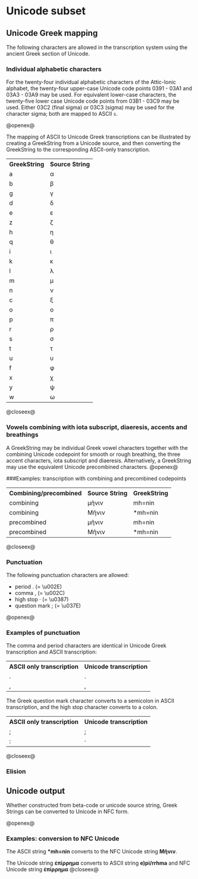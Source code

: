 # Unicode subset #



## Unicode Greek mapping ##

The following characters are allowed in the transcription system using the ancient Greek section of Unicode.

### Individual alphabetic characters ###



For the twenty-four individual alphabetic characters of the Attic-Ionic alphabet, the
twenty-four upper-case Unicode code points 0391 - 03A1 and 03A3 - 03A9 may be used.  For equivalent lower-case characters, the  twenty-five lower case Unicode code points from 03B1 - 03C9 may be used.  Either 03C2 (final sigma) or 03C3 (sigma) may be used for the character sigma;  both are mapped to ASCII `s`.


@openex@

The mapping of ASCII to Unicode Greek transcriptions can be illustrated by creating a GreekString from a Unicode source, and then converting the GreekString to the corresponding ASCII-only transcription.

<table concordion:execute="#result = getBetaForUnicode(#src2)">

<tr>
	  <th concordion:assertEquals="#result">GreekString</th>
	   <th concordion:set="#src2">Source String</th>
	</tr>

<tr><td>a</td><td>α</td></tr>
<tr><td>b</td><td>β</td></tr>
<tr><td>g</td><td>γ</td></tr>
<tr><td>d</td><td>δ</td></tr>
<tr><td>e</td><td>ε</td></tr>
<tr><td>z</td><td>ζ</td></tr>
<tr><td>h</td><td>η</td></tr>
<tr><td>q</td><td>θ</td></tr>
<tr><td>i</td><td>ι</td></tr>
<tr><td>k</td><td>κ</td></tr>
<tr><td>l</td><td>λ</td></tr>
<tr><td>m</td><td>μ</td></tr>
<tr><td>n</td><td>ν</td></tr>
<tr><td>c</td><td>ξ</td></tr>
<tr><td>o</td><td>ο</td></tr>
<tr><td>p</td><td>π</td></tr>
<tr><td>r</td><td>ρ</td></tr>
<tr><td>s</td><td>σ</td></tr>
<tr><td>t</td><td>τ</td></tr>
<tr><td>u</td><td>υ</td></tr>
<tr><td>f</td><td>φ</td></tr>
<tr><td>x</td><td>χ</td></tr>
<tr><td>y</td><td>ψ</td></tr>
<tr><td>w</td><td>ω</td></tr>
</table>

@closeex@

### Vowels combining with iota subscript, diaeresis, accents and breathings ###



A GreekString may be individual Greek vowel characters together with the combining Unicode codepoint for smooth or rough breathing,  the three accent characters, iota subscript and diaeresis.  Alternatively, a GreekString may use the equivalent Unicode precombined characters. 
@openex@

###Examples: transcription with combining and precombined codepoints


<table concordion:execute="#result = getBetaForUnicode(#src)">

<tr>
	  <th>Combining/precombined</th>
	  <th concordion:set="#src">Source String</th>
	  <th concordion:assertEquals="#result">GreekString</th>
	</tr>

<tr>
	  <td>combining</td>
	  <td>μῆνιν</td>
	  <td>mh=nin</td>
	</tr>
<tr>
	  <td>combining</td>
	  <td>Μῆνιν</td>
	  <td>*mh=nin</td>
	</tr>

<tr>
	  <td>precombined</td>
	  <td>μῆνιν</td>
	  <td>mh=nin</td>
	</tr>
	  
<tr>
	  <td>precombined</td>
	  <td>Μῆνιν</td>
	  <td>*mh=nin</td>
	</tr>
	
</table>



@closeex@






### Punctuation ###

The following punctuation characters are allowed:

- period . (= \u002E)
- comma , (= \u002C)
- high stop · (= \u0387)
- question mark ; (= \u037E)



@openex@

### Examples of punctuation ###

The comma and period characters are identical in Unicode Greek transcription and ASCII transcription:


<table concordion:execute="#result = getBetaForUnicode(#src3)">

<tr>
	  <th concordion:assertEquals="#result">ASCII only transcription</th>
	   <th concordion:set="#src3">Unicode transcription</th>
	</tr>
<tr><td>.</td><td>.</td></tr>
<tr><td>,</td><td>,</td></tr>
</table>


The Greek question mark character converts to a semicolon in ASCII transcription, and
the high stop character converts to a colon.
<table concordion:execute="#result = getBetaForUnicode(#src3)">

<tr>
	  <th concordion:assertEquals="#result">ASCII only transcription</th>
	   <th concordion:set="#src3">Unicode transcription</th>
	</tr>
<tr><td>;</td><td>;</td></tr>
<tr><td>:</td><td>·</td></tr>
</table>



@closeex@

### Elision




## Unicode output

 Whether constructed from beta-code or unicode source string, Greek Strings can be converted to Unicode in NFC form.


@openex@

### Examples:  conversion to NFC Unicode ###


The ASCII string <strong concordion:set="#beta1">*mh=nin</strong> converts to the NFC Unicode string <strong concordion:assertEquals="asUnicode(#beta1)">Μῆνιν</strong>.


The Unicode string <strong concordion:set="#u1">ἐπίρρημα</strong> converts to ASCII string <strong concordion:assertEquals="getBetaForUnicode(#u1)">e)pi/rrhma</strong> and NFC Unicode string 
<strong concordion:assertEquals="uForU(#u1)">ἐπίρρημα</strong>
@closeex@

